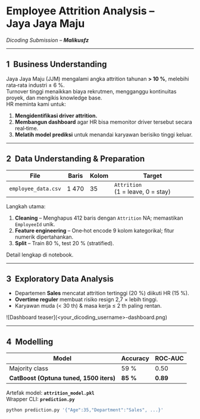 # Employee Attrition Analysis – Jaya Jaya Maju

_Dicoding Submission – **Malikusfz**_

---

## 1  Business Understanding

Jaya Jaya Maju (JJM) mengalami angka attrition tahunan **> 10 %**, melebihi rata‑rata industri ± 6 %.  
Turnover tinggi menaikkan biaya rekrutmen, mengganggu kontinuitas proyek, dan mengikis knowledge base.  
HR meminta kami untuk:

1. **Mengidentifikasi driver attrition.**
2. **Membangun dashboard** agar HR bisa memonitor driver tersebut secara real‑time.
3. **Melatih model prediksi** untuk menandai karyawan berisiko tinggi keluar.

---

## 2  Data Understanding & Preparation

| File                | Baris | Kolom | Target                            |
| ------------------- | ----- | ----- | --------------------------------- |
| `employee_data.csv` | 1 470 | 35    | `Attrition` (1 = leave, 0 = stay) |

Langkah utama:

1. **Cleaning** – Menghapus 412 baris dengan `Attrition` NA; memastikan `EmployeeId` unik.
2. **Feature engineering** – One‑hot encode 9 kolom kategorikal; fitur numerik dipertahankan.
3. **Split** – Train 80 %, test 20 % (stratified).

Detail lengkap di notebook.

---

## 3  Exploratory Data Analysis

- Departemen **Sales** mencatat attrition tertinggi (20 %) diikuti HR (15 %).
- **Overtime reguler** membuat risiko resign 2,7 × lebih tinggi.
- Karyawan muda (< 30 th) & masa kerja ≤ 2 th paling rentan.

![Dashboard teaser](<your_dicoding_username>-dashboard.png)

---

## 4  Modelling

| Model                                   | Accuracy | ROC‑AUC  |
| --------------------------------------- | -------- | -------- |
| Majority class                          | 59 %     | 0.50     |
| **CatBoost (Optuna tuned, 1500 iters)** | **85 %** | **0.89** |

Artefak model: **`attrition_model.pkl`**  
Wrapper CLI: **`prediction.py`**

```bash
python prediction.py '{"Age":35,"Department":"Sales", ...}'
```
